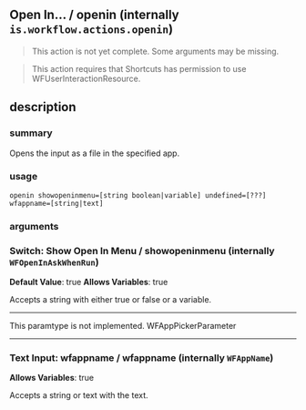 
## Open In... / openin (internally `is.workflow.actions.openin`)

> This action is not yet complete. Some arguments may be missing.


> This action requires that Shortcuts has permission to use WFUserInteractionResource.


## description
### summary
Opens the input as a file in the specified app.


### usage
`openin showopeninmenu=[string boolean|variable] undefined=[???] wfappname=[string|text]`

### arguments
### Switch: Show Open In Menu / showopeninmenu (internally `WFOpenInAskWhenRun`)
**Default Value**: true
**Allows Variables**: true


Accepts a string with either true or false
or a variable.

---

This paramtype is not implemented. WFAppPickerParameter

---

### Text Input: wfappname / wfappname (internally `WFAppName`)
**Allows Variables**: true


Accepts a string 
or text
with the text.
